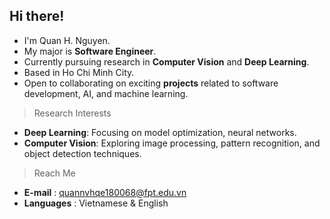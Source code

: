 ## Hi there!

- I'm Quan H. Nguyen.
- My major is <b>Software Engineer</b>.
- Currently pursuing research in <b>Computer Vision</b> and <b>Deep Learning</b>.
- Based in Ho Chi Minh City.
- Open to collaborating on exciting <b>projects</b> related to software development, AI, and machine learning.

> Research Interests
- <b>Deep Learning</b>: Focusing on model optimization, neural networks.
- <b>Computer Vision</b>: Exploring image processing, pattern recognition, and object detection techniques.
  
> Reach Me
- <b>E-mail</b> : quannvhqe180068@fpt.edu.vn 
- <b>Languages</b> : Vietnamese & English  
